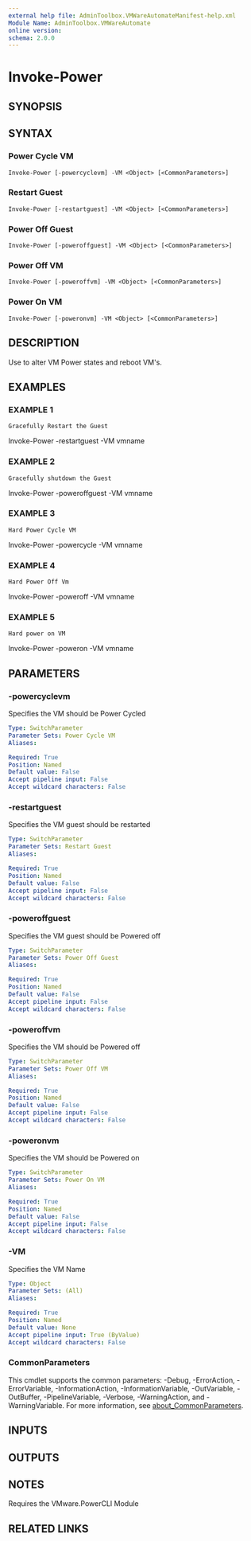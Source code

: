 ```yaml
---
external help file: AdminToolbox.VMWareAutomateManifest-help.xml
Module Name: AdminToolbox.VMWareAutomate
online version:
schema: 2.0.0
---
```


# Invoke-Power

## SYNOPSIS

## SYNTAX

### Power Cycle VM
```
Invoke-Power [-powercyclevm] -VM <Object> [<CommonParameters>]
```

### Restart Guest
```
Invoke-Power [-restartguest] -VM <Object> [<CommonParameters>]
```

### Power Off Guest
```
Invoke-Power [-poweroffguest] -VM <Object> [<CommonParameters>]
```

### Power Off VM
```
Invoke-Power [-poweroffvm] -VM <Object> [<CommonParameters>]
```

### Power On VM
```
Invoke-Power [-poweronvm] -VM <Object> [<CommonParameters>]
```

## DESCRIPTION
Use to alter VM Power states and reboot VM's.

## EXAMPLES

### EXAMPLE 1
```
Gracefully Restart the Guest
```

Invoke-Power -restartguest -VM vmname

### EXAMPLE 2
```
Gracefully shutdown the Guest
```

Invoke-Power -poweroffguest -VM vmname

### EXAMPLE 3
```
Hard Power Cycle VM
```

Invoke-Power -powercycle -VM vmname

### EXAMPLE 4
```
Hard Power Off Vm
```

Invoke-Power -poweroff -VM vmname

### EXAMPLE 5
```
Hard power on VM
```

Invoke-Power -poweron -VM vmname

## PARAMETERS

### -powercyclevm
Specifies the VM should be Power Cycled

```yaml
Type: SwitchParameter
Parameter Sets: Power Cycle VM
Aliases:

Required: True
Position: Named
Default value: False
Accept pipeline input: False
Accept wildcard characters: False
```

### -restartguest
Specifies the VM guest should be restarted

```yaml
Type: SwitchParameter
Parameter Sets: Restart Guest
Aliases:

Required: True
Position: Named
Default value: False
Accept pipeline input: False
Accept wildcard characters: False
```

### -poweroffguest
Specifies the VM guest should be Powered off

```yaml
Type: SwitchParameter
Parameter Sets: Power Off Guest
Aliases:

Required: True
Position: Named
Default value: False
Accept pipeline input: False
Accept wildcard characters: False
```

### -poweroffvm
Specifies the VM should be Powered off

```yaml
Type: SwitchParameter
Parameter Sets: Power Off VM
Aliases:

Required: True
Position: Named
Default value: False
Accept pipeline input: False
Accept wildcard characters: False
```

### -poweronvm
Specifies the VM should be Powered on

```yaml
Type: SwitchParameter
Parameter Sets: Power On VM
Aliases:

Required: True
Position: Named
Default value: False
Accept pipeline input: False
Accept wildcard characters: False
```

### -VM
Specifies the VM Name

```yaml
Type: Object
Parameter Sets: (All)
Aliases:

Required: True
Position: Named
Default value: None
Accept pipeline input: True (ByValue)
Accept wildcard characters: False
```

### CommonParameters
This cmdlet supports the common parameters: -Debug, -ErrorAction, -ErrorVariable, -InformationAction, -InformationVariable, -OutVariable, -OutBuffer, -PipelineVariable, -Verbose, -WarningAction, and -WarningVariable. For more information, see [about_CommonParameters](http://go.microsoft.com/fwlink/?LinkID=113216).

## INPUTS

## OUTPUTS

## NOTES
Requires the VMware.PowerCLI Module

## RELATED LINKS
